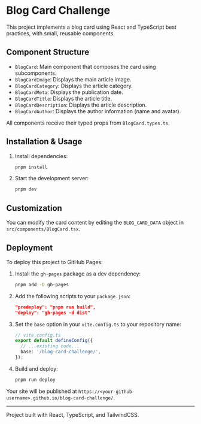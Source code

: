 # Blog Card Challenge

This project implements a blog card using React and TypeScript best practices, with small, reusable components.

## Component Structure

- `BlogCard`: Main component that composes the card using subcomponents.
- `BlogCardImage`: Displays the main article image.
- `BlogCardCategory`: Displays the article category.
- `BlogCardMeta`: Displays the publication date.
- `BlogCardTitle`: Displays the article title.
- `BlogCardDescription`: Displays the article description.
- `BlogCardAuthor`: Displays the author information (name and avatar).

All components receive their typed props from `BlogCard.types.ts`.

## Installation & Usage

1. Install dependencies:
   ```sh
   pnpm install
   ```
2. Start the development server:
   ```sh
   pnpm dev
   ```

## Customization

You can modify the card content by editing the `BLOG_CARD_DATA` object in `src/components/BlogCard.tsx`.

## Deployment

To deploy this project to GitHub Pages:

1. Install the `gh-pages` package as a dev dependency:
   ```sh
   pnpm add -D gh-pages
   ```
2. Add the following scripts to your `package.json`:
   ```json
   "predeploy": "pnpm run build",
   "deploy": "gh-pages -d dist"
   ```
3. Set the `base` option in your `vite.config.ts` to your repository name:
   ```ts
   // vite.config.ts
   export default defineConfig({
     // ...existing code...
     base: '/blog-card-challenge/',
   });
   ```
4. Build and deploy:
   ```sh
   pnpm run deploy
   ```

Your site will be published at `https://<your-github-username>.github.io/blog-card-challenge/`.

---

Project built with React, TypeScript, and TailwindCSS.
